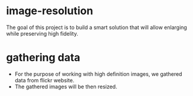 # image-resolution
The goal of this project is to build a smart solution that will allow enlarging while preserving high fidelity.

# gathering data
* For the purpose of working with high definition images, we gathered data from flickr website.
* The gathered images will be then resized. 
